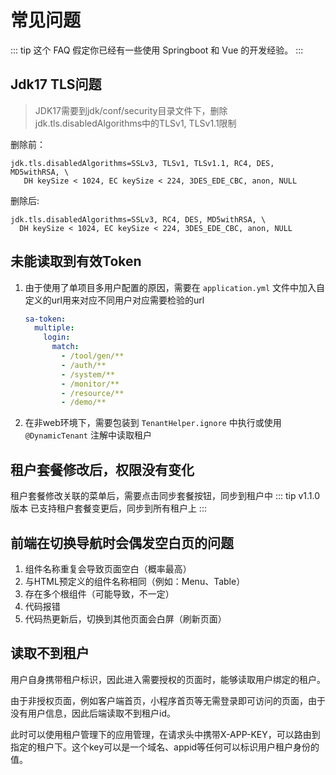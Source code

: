 # 常见问题

::: tip
这个 FAQ 假定你已经有一些使用 Springboot 和 Vue 的开发经验。
:::

## Jdk17 TLS问题

> JDK17需要到jdk/conf/security目录文件下，删除jdk.tls.disabledAlgorithms中的TLSv1, TLSv1.1限制

删除前：
```text
jdk.tls.disabledAlgorithms=SSLv3, TLSv1, TLSv1.1, RC4, DES, MD5withRSA, \
   DH keySize < 1024, EC keySize < 224, 3DES_EDE_CBC, anon, NULL
```
删除后:
```text
jdk.tls.disabledAlgorithms=SSLv3, RC4, DES, MD5withRSA, \
  DH keySize < 1024, EC keySize < 224, 3DES_EDE_CBC, anon, NULL
```

## 未能读取到有效Token

1. 由于使用了单项目多用户配置的原因，需要在 `application.yml` 文件中加入自定义的url用来对应不同用户对应需要检验的url
    ```yaml
    sa-token:
      multiple:
        login:
          match:
            - /tool/gen/**
            - /auth/**
            - /system/**
            - /monitor/**
            - /resource/**
            - /demo/**
    ```
2. 在非web环境下，需要包装到 `TenantHelper.ignore` 中执行或使用 `@DynamicTenant` 注解中读取租户

## 租户套餐修改后，权限没有变化

租户套餐修改关联的菜单后，需要点击同步套餐按钮，同步到租户中
::: tip
v1.1.0版本 已支持租户套餐变更后，同步到所有租户上
:::

## 前端在切换导航时会偶发空白页的问题

1. 组件名称重复会导致页面空白（概率最高）
2. 与HTML预定义的组件名称相同（例如：Menu、Table）
3. 存在多个根组件（可能导致，不一定）
4. 代码报错
5. 代码热更新后，切换到其他页面会白屏（刷新页面）

## 读取不到租户

用户自身携带租户标识，因此进入需要授权的页面时，能够读取用户绑定的租户。

由于非授权页面，例如客户端首页，小程序首页等无需登录即可访问的页面，由于没有用户信息，因此后端读取不到租户id。

此时可以使用租户管理下的应用管理，在请求头中携带X-APP-KEY，可以路由到指定的租户下。这个key可以是一个域名、appid等任何可以标识用户租户身份的值。
